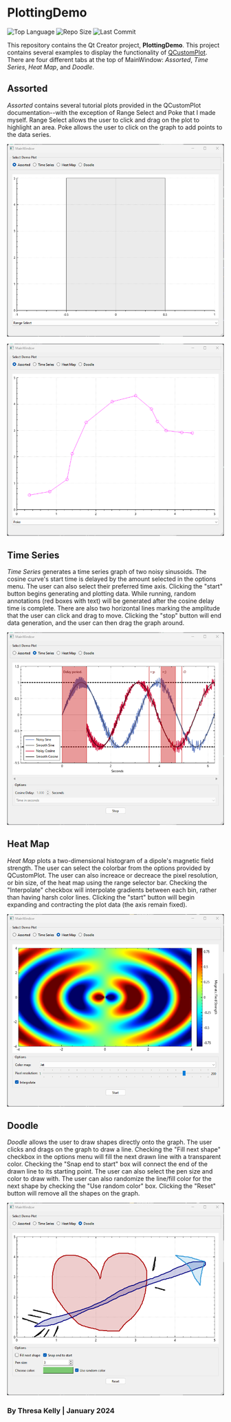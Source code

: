 # PlottingDemo

![Top Language](https://img.shields.io/github/languages/top/ThresaKelly/PlottingDemo)
![Repo Size](https://img.shields.io/github/repo-size/ThresaKelly/PlottingDemo)
![Last Commit](https://img.shields.io/github/last-commit/ThresaKelly/PlottingDemo)

This repository contains the Qt Creator project, **PlottingDemo**. This project contains several examples to display the functionality of [QCustomPlot](https://www.qcustomplot.com/). There are four different tabs at the top of MainWindow: *Assorted*, *Time Series*, *Heat Map*, and *Doodle*. 

## Assorted 

*Assorted* contains several tutorial plots provided in the QCustomPlot documentation--with the exception of Range Select and Poke that I made myself. Range Select allows the user to click and drag on the plot to highlight an area. Poke allows the user to click on the graph to add points to the data series. 

![](/Screenshots/RangeSelect.png)

![](/Screenshots/Poke.png)

## Time Series

*Time Series* generates a time series graph of two noisy sinusoids. The cosine curve's start time is delayed by the amount selected in the options menu. The user can also select their preferred time axis. Clicking the "start" button begins generating and plotting data. While running, random annotations (red boxes with text) will be generated after the cosine delay time is complete. There are also two horizontal lines marking the amplitude that the user can click and drag to move. Clicking the "stop" button will end data generation, and the user can then drag the graph around. 

![](/Screenshots/TimeSeries.png)

## Heat Map

*Heat Map* plots a two-dimensional histogram of a dipole's magnetic field strength. The user can select the colorbar from the options provided by QCustomPlot. The user can also increace or decreace the pixel resolution, or bin size, of the heat map using the range selector bar. Checking the "Interpolate" checkbox will interpolate gradients between each bin, rather than having harsh color lines. Clicking the "start" button will begin expanding and contracting the plot data (the axis remain fixed). 

![](/Screenshots/HeatMap.png)

## Doodle

*Doodle* allows the user to draw shapes directly onto the graph. The user clicks and drags on the graph to draw a line. Checking the "Fill next shape" checkbox in the options menu will fill the next drawn line with a transparent color. Checking the "Snap end to start" box will connect the end of the drawn line to its starting point. The user can also select the pen size and color to draw with. The user can also randomize the line/fill color for the next shape by checking the "Use random color" box. Clicking the "Reset" button will remove all the shapes on the graph.

![](/Screenshots/Doodle.png)

### By Thresa Kelly | January 2024
